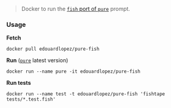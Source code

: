 
> Docker to run the [`fish` port of `pure`](https://github.com/rafaelrinaldi/pure) prompt.

### Usage

**Fetch**

    docker pull edouardlopez/pure-fish

**Run** ([`pure`](https://github.com/rafaelrinaldi/pure) latest version)

    docker run --name pure -it edouardlopez/pure-fish

**Run tests**

    docker run --name test -t edouardlopez/pure-fish 'fishtape tests/*.test.fish'
